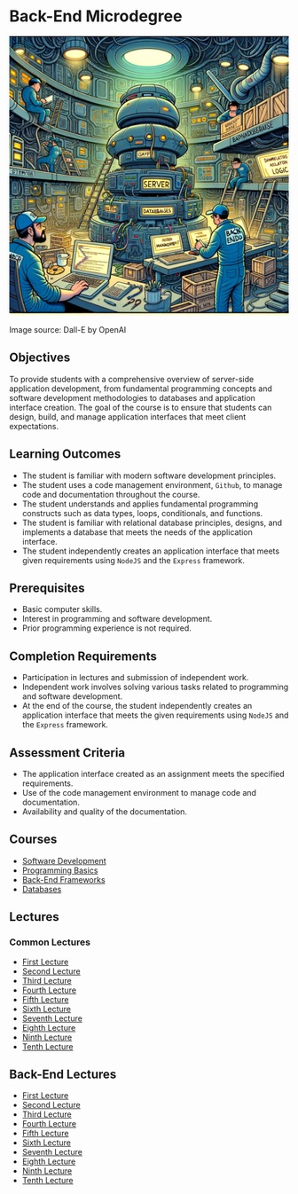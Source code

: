 # Back-End Microdegree

![Back-End](Back-End.webp)

Image source: Dall-E by OpenAI

## Objectives

To provide students with a comprehensive overview of server-side application development, from fundamental programming concepts and software development methodologies to databases and application interface creation. The goal of the course is to ensure that students can design, build, and manage application interfaces that meet client expectations.

## Learning Outcomes

- The student is familiar with modern software development principles.
- The student uses a code management environment, `Github`, to manage code and documentation throughout the course.
- The student understands and applies fundamental programming constructs such as data types, loops, conditionals, and functions.
- The student is familiar with relational database principles, designs, and implements a database that meets the needs of the application interface.
- The student independently creates an application interface that meets given requirements using `NodeJS` and the `Express` framework.

## Prerequisites

- Basic computer skills.
- Interest in programming and software development.
- Prior programming experience is not required.

## Completion Requirements

- Participation in lectures and submission of independent work.
- Independent work involves solving various tasks related to programming and software development.
- At the end of the course, the student independently creates an application interface that meets the given requirements using `NodeJS` and the `Express` framework.

## Assessment Criteria

- The application interface created as an assignment meets the specified requirements.
- Use of the code management environment to manage code and documentation.
- Availability and quality of the documentation.

## Courses

- [Software Development](/Software-Development/README.md)
- [Programming Basics](/Programming-Basics/README.md)
- [Back-End Frameworks](/Back-End-Frameworks/README.md)
- [Databases](/Databases/README.md)

## Lectures

### Common Lectures

- [First Lecture](/Lessons/Common-Lessons/Lesson-01/README.md)
- [Second Lecture](/Lessons/Common-Lessons/Lesson-02/README.md)
- [Third Lecture](/Lessons/Common-Lessons/Lesson-03/README.md)
- [Fourth Lecture](/Lessons/Common-Lessons/Lesson-04/README.md)
- [Fifth Lecture](/Lessons/Common-Lessons/Lesson-05/README.md)
- [Sixth Lecture](/Lessons/Common-Lessons/Lesson-06/README.md)
- [Seventh Lecture](/Lessons/Common-Lessons/Lesson-07/README.md)
- [Eighth Lecture](/Lessons/Common-Lessons/Lesson-08/README.md)
- [Ninth Lecture](/Lessons/Common-Lessons/Lesson-09/README.md)
- [Tenth Lecture](/Lessons/Common-Lessons/Lesson-10/README.md)

## Back-End Lectures

- [First Lecture](/Lessons/Back-End/Lesson-01/README.md)
- [Second Lecture](/Lessons/Back-End/Lesson-02/README.md)
- [Third Lecture](/Lessons/Back-End/Lesson-03/README.md)
- [Fourth Lecture](/Lessons/Back-End/Lesson-04/README.md)
- [Fifth Lecture](/Lessons/Back-End/Lesson-05/README.md)
- [Sixth Lecture](/Lessons/Back-End/Lesson-06/README.md)
- [Seventh Lecture](/Lessons/Back-End/Lesson-07/README.md)
- [Eighth Lecture](/Lessons/Back-End/Lesson-08/README.md)
- [Ninth Lecture](/Lessons/Back-End/Lesson-09/README.md)
- [Tenth Lecture](/Lessons/Back-End/Lesson-10/README.md)
